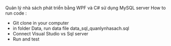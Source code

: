 Quản lý nhà sách phát triển bằng WPF và C# sử dụng MySQL server 
   How to run code : 
  -  Git clone in your computer
  -  in folder Data, run data file data_sql_quanlynhasach.sql
  -  Connect Visual Studio vs Sql server
  -  Run and test

